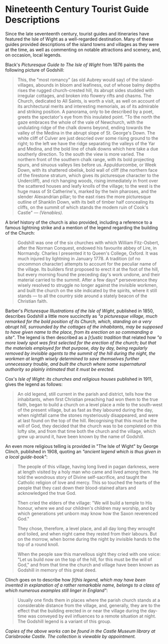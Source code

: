 # Nineteenth Century Tourist Guide Descriptions

Since the late seventeenth century, tourist guides and itineraries have featured the Isle of Wight as a well-regarded destination. Many of these guides provided descriptions of the island towns and villages as they were at the time, as well as commenting on notable attractions and scenery, and, on occasion, local legends.

Black's *Picturesque Guide to The Isle of Wight* from 1876 paints the following picture of Godshill:

> This, the "most romancy" (as old Aubrey would say) of the island-villages, abounds in bloom and leafiness, out of whose balmy depths rises the rugged church-crested hill, its abrupt sides studded with irregular cottages, and broken into flowery rifts and chasms. The Church, dedicated to All Saints, is worth a visit, as well on account of its architectural merits and interesting memorials, as of its admirable and striking position. A panorama, only to be described by a poet, greets the spectator's eye from this insulated point. "To the north the gaze embraces the whole of the vale of Newchurch, with the undulating ridge of the chalk downs beyond, ending towards the valley of the Medina in the abrupt slope of St. George's Down. The white cliff of Culver are just descried over some rising ground to the right; to the left we have the ridge separating the valleys of the Yar and Medina, and the bold line of chalk downs which here take a due southerly direction. To the south the view is more varied. The northern front of the southern chalk range, with its bold projecting spurs, and sinuous valleys lies before us. Appuldurcombe, or Week Down, with its shattered obelisk, bold wall of cliff (the northern face of the firestone stratum, which gives its picturesque character to the Undercliff), and rich hanging woods, rising immediately in front over the scattered houses and leafy knolls of the village; to the west is the huge mass of St Catherine's, marked by the twin pharoses, and the slender Alexandrian pillar; to the east rises the more picturesque outline of Shanklin Down, with its belt of timber half concealing its cliffs, on the summit of which stands the modem ruin of Cook's Castle" — *(Venables).*

A brief history of the church is also provided, including a reference to a famous lightning strike and a mention of the legend regarding the building of the Church:

> Godshill was one of the six churches with which William Fitz-Osbert, after the Norman Conquest, endowed his favourite abbey of Lire, in Normandy. Charles I presented it to Queen's College, Oxford. It was much injured by lightning in January 1778. A tradition (of no uncommon character) attempts to account for the peculiar name of the village. Its builders first proposed to erect it at the foot of the hill, but every morning found the preceding day's work undone, and their material carried to the summit. After a few days* perseverance they wisely resolved to struggle no longer against the invisible workmen, and built the church on the site indicated by the spirits, where it still stands — to all the country side around a stately beacon of the Christian faith.

Barber's *Picturesque Illustrations of the Isle of Wight*, published in 1850, describes Godshill a little more succinctly as *"a picturesque village, much remarked for the bold position of its Church, which, standing on a very abrupt hill, surrounded by the cottages of the inhabitants, may be supposed to have given name to the place, from its erection on so commanding a site"*. The legend is then described as a *[r]ustic tradition* that related how *"a more lowly spot was first selected for the erection of the church; but that the materials employed for that purpose, day by day, being regularly removed by invisible agents to the summit of the hill during the night, the workmen at length wisely determined to save themselves further unnecessary trouble, and built the church where some supernatural authority so plainly intimated that it must be erected.*

Cox's *Isle of Wight: its churches and religious houses* published in 1911, gives the legend as follows:

> An old legend, still current in the parish and district, tells how the inhabitants, when first Christian preaching had won them to the true faith, began to build a church on a level place a mile to the south-west of the present village, but as fast as they laboured during the day, when nightfall came the stones mysteriously disappeared, and were at last found on the top of the hill. Recognising that this must be the will of God, they decided that the church was to be completed on this lofty site, and from that time both the church and the village, which grew up around it, have been known by the name of Godshill.

An even more religious telling is provided in "The Isle of Wight" by George Clinch, published in 1908, quoting an *"ancient legend which is thus given in a local guide-book"*:

> The people of this village, having long lived in pagan darkness, were at length visited by a holy man who came and lived among them. He told the wondrous story of Divine self-sacrifice, and taught the Catholic religion of love and mercy. This so touched the hearts of the people that they cast down their blood-stained altars and acknowledged the true God.  
>  
> Then cried the elders of the village: "We will build a temple to His honour, where we and our children's children may worship, and by which generations yet  unborn may know how the Saxon reverenced God."  
>  
> They chose, therefore, a level place, and all day long they wrought and toiled, and when night came they rested from their labours. But on the morrow, when borne during the night by invisible hands to the top of a round knoll.  
>  
> When the people saw this marvellous sight they cried with one voice: "Let us build now on the top of the hill, for this must be the will of God," and from that time the church and village have been known as Godshill in memory of this great deed.

Clinch goes on to describe how *[t]his legend, which may have been invented in explanation of a rather remarkable name, belongs to a class of which numerous examples still linger in England"*:

> Usually one finds them in places where the parish church stands at a considerable distance from the village, and, generally, they are to the effect that the building erected in or near the village during the day-time was conveyed by evil influences to a remote situation at night. The Godshill legend is a variant of this group.

*Copies of the above works can be found in the Castle Museum library at Carisbrooke Castle. The collection is viewable by appointment.*